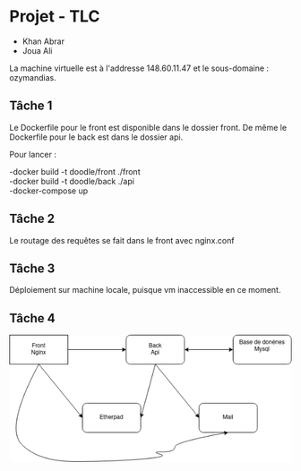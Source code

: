 # Projet - TLC

+ Khan Abrar
+ Joua Ali

La machine virtuelle est à l'addresse 148.60.11.47 et le sous-domaine : ozymandias. 

## Tâche 1 

Le Dockerfile pour le front est disponible dans le dossier front. 
De même le Dockerfile pour le back est dans le dossier api. 

Pour lancer : 


-docker build -t doodle/front ./front  
-docker build -t doodle/back ./api  
-docker-compose up  



## Tâche 2

Le routage des requêtes se fait dans le front avec nginx.conf


## Tâche 3

Déploiement sur machine locale, puisque vm inaccessible en ce moment. 


## Tâche 4

![](diagram_uml.png)


